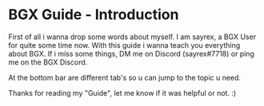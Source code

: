 ﻿# BGX Guide - Introduction

First of all i wanna drop some words about myself.
I am sayrex, a BGX User for quite some time now. With this guide i wanna teach you everything about BGX. If i miss some things, DM me on Discord (sayrex#7718) or ping me on the BGX Discord.

At the bottom bar are different tab's so u can jump to the topic u need.

Thanks for reading my "Guide", let me know if it was helpful or not. :)

